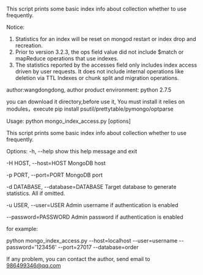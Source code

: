 This script prints some basic index info about collection whether to use frequently.

Notice:
1. Statistics for an index will be reset on mongod restart or index drop and recreation.
2. Prior to version 3.2.3, the ops field value did not include $match or mapReduce operations that use indexes.
3. The statistics reported by the accesses field only includes index access driven by user requests. It does not include internal operations like deletion via TTL Indexes or chunk split and migration operations.

author:wangdongdong, author product environment: python 2.7.5

you can download it directory,before use it, You must install it relies on modules，execute pip install psutil/prettytable/pymongo/optparse

Usage: python mongo_index_access.py [options]

This script prints some basic index info about collection whether to use
frequently.

Options:
  -h, --help            show this help message and exit
  
  -H HOST, --host=HOST  MongoDB host
  
  -p PORT, --port=PORT  MongoDB port
  
  -d DATABASE, --database=DATABASE
                        Target database to generate statistics. All if
                        omitted.
                        
  -u USER, --user=USER  Admin username if authentication is enabled
  
  --password=PASSWORD   Admin password if authentication is enabled
  
for example:

python mongo_index_access.py --host=localhost --user=username --password='123456' --port=27017 --database=order

If any problem, you can contact the author, send email to 986499346@qq.com
